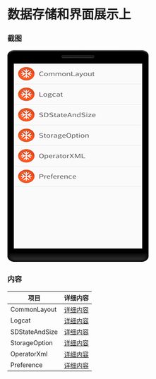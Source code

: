 # 数据存储和界面展示上
### 截图
![截图](https://github.com/BruceAnda/Android52/blob/master/screenshot/day02/pic/pic.png)

### 内容
| 项目 | 详细内容 |
|-----|-----|
| CommonLayout | [详细内容]() |
| Logcat | [详细内容]() |
| SDStateAndSize | [详细内容]() |
| StorageOption | [详细内容]() |
| OperatorXml | [详细内容]() |
| Preference | [详细内容]() |